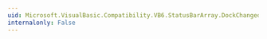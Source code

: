 ```yaml
---
uid: Microsoft.VisualBasic.Compatibility.VB6.StatusBarArray.DockChanged
internalonly: False
---
```

